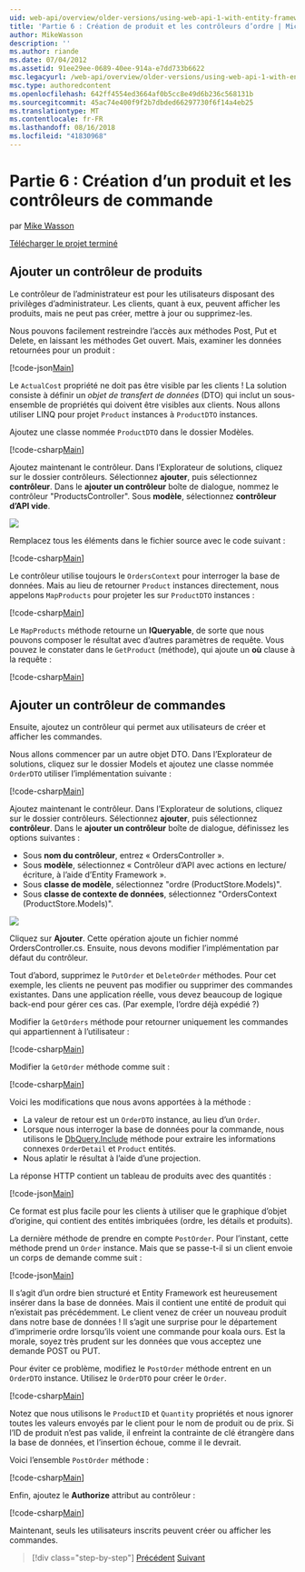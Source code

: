 ```yaml
---
uid: web-api/overview/older-versions/using-web-api-1-with-entity-framework-5/using-web-api-with-entity-framework-part-6
title: 'Partie 6 : Création de produit et les contrôleurs d’ordre | Microsoft Docs'
author: MikeWasson
description: ''
ms.author: riande
ms.date: 07/04/2012
ms.assetid: 91ee29ee-0689-40ee-914a-e7dd733b6622
msc.legacyurl: /web-api/overview/older-versions/using-web-api-1-with-entity-framework-5/using-web-api-with-entity-framework-part-6
msc.type: authoredcontent
ms.openlocfilehash: 642ff4554ed3664af0b5cc8e49d6b236c568131b
ms.sourcegitcommit: 45ac74e400f9f2b7dbded66297730f6f14a4eb25
ms.translationtype: MT
ms.contentlocale: fr-FR
ms.lasthandoff: 08/16/2018
ms.locfileid: "41830968"
---
```

<a name="part-6-creating-product-and-order-controllers"></a>Partie 6 : Création d’un produit et les contrôleurs de commande
====================
par [Mike Wasson](https://github.com/MikeWasson)

[Télécharger le projet terminé](http://code.msdn.microsoft.com/ASP-NET-Web-API-with-afa30545)

## <a name="add-a-products-controller"></a>Ajouter un contrôleur de produits

Le contrôleur de l’administrateur est pour les utilisateurs disposant des privilèges d’administrateur. Les clients, quant à eux, peuvent afficher les produits, mais ne peut pas créer, mettre à jour ou supprimez-les.

Nous pouvons facilement restreindre l’accès aux méthodes Post, Put et Delete, en laissant les méthodes Get ouvert. Mais, examiner les données retournées pour un produit :

[!code-json[Main](using-web-api-with-entity-framework-part-6/samples/sample1.json?highlight=1)]

Le `ActualCost` propriété ne doit pas être visible par les clients ! La solution consiste à définir un *objet de transfert de données* (DTO) qui inclut un sous-ensemble de propriétés qui doivent être visibles aux clients. Nous allons utiliser LINQ pour projet `Product` instances à `ProductDTO` instances.

Ajoutez une classe nommée `ProductDTO` dans le dossier Modèles.

[!code-csharp[Main](using-web-api-with-entity-framework-part-6/samples/sample2.cs)]

Ajoutez maintenant le contrôleur. Dans l’Explorateur de solutions, cliquez sur le dossier contrôleurs. Sélectionnez **ajouter**, puis sélectionnez **contrôleur**. Dans le **ajouter un contrôleur** boîte de dialogue, nommez le contrôleur &quot;ProductsController&quot;. Sous **modèle**, sélectionnez **contrôleur d’API vide**.

![](using-web-api-with-entity-framework-part-6/_static/image1.png)

Remplacez tous les éléments dans le fichier source avec le code suivant :

[!code-csharp[Main](using-web-api-with-entity-framework-part-6/samples/sample3.cs)]

Le contrôleur utilise toujours le `OrdersContext` pour interroger la base de données. Mais au lieu de retourner `Product` instances directement, nous appelons `MapProducts` pour projeter les sur `ProductDTO` instances :

[!code-csharp[Main](using-web-api-with-entity-framework-part-6/samples/sample4.cs?highlight=1)]

Le `MapProducts` méthode retourne un **IQueryable**, de sorte que nous pouvons composer le résultat avec d’autres paramètres de requête. Vous pouvez le constater dans le `GetProduct` (méthode), qui ajoute un **où** clause à la requête :

[!code-csharp[Main](using-web-api-with-entity-framework-part-6/samples/sample5.cs?highlight=2)]

## <a name="add-an-orders-controller"></a>Ajouter un contrôleur de commandes

Ensuite, ajoutez un contrôleur qui permet aux utilisateurs de créer et afficher les commandes.

Nous allons commencer par un autre objet DTO. Dans l’Explorateur de solutions, cliquez sur le dossier Models et ajoutez une classe nommée `OrderDTO` utiliser l’implémentation suivante :

[!code-csharp[Main](using-web-api-with-entity-framework-part-6/samples/sample6.cs)]

Ajoutez maintenant le contrôleur. Dans l’Explorateur de solutions, cliquez sur le dossier contrôleurs. Sélectionnez **ajouter**, puis sélectionnez **contrôleur**. Dans le **ajouter un contrôleur** boîte de dialogue, définissez les options suivantes :

- Sous **nom du contrôleur**, entrez « OrdersController ».
- Sous **modèle**, sélectionnez « Contrôleur d’API avec actions en lecture/écriture, à l’aide d’Entity Framework ».
- Sous **classe de modèle**, sélectionnez &quot;ordre (ProductStore.Models)&quot;.
- Sous **classe de contexte de données**, sélectionnez &quot;OrdersContext (ProductStore.Models)&quot;.

![](using-web-api-with-entity-framework-part-6/_static/image2.png)

Cliquez sur **Ajouter**. Cette opération ajoute un fichier nommé OrdersController.cs. Ensuite, nous devons modifier l’implémentation par défaut du contrôleur.

Tout d’abord, supprimez le `PutOrder` et `DeleteOrder` méthodes. Pour cet exemple, les clients ne peuvent pas modifier ou supprimer des commandes existantes. Dans une application réelle, vous devez beaucoup de logique back-end pour gérer ces cas. (Par exemple, l’ordre déjà expédié ?)

Modifier la `GetOrders` méthode pour retourner uniquement les commandes qui appartiennent à l’utilisateur :

[!code-csharp[Main](using-web-api-with-entity-framework-part-6/samples/sample7.cs)]

Modifier la `GetOrder` méthode comme suit :

[!code-csharp[Main](using-web-api-with-entity-framework-part-6/samples/sample8.cs)]

Voici les modifications que nous avons apportées à la méthode :

- La valeur de retour est un `OrderDTO` instance, au lieu d’un `Order`.
- Lorsque nous interroger la base de données pour la commande, nous utilisons le [DbQuery.Include](https://msdn.microsoft.com/library/gg696395) méthode pour extraire les informations connexes `OrderDetail` et `Product` entités.
- Nous aplatir le résultat à l’aide d’une projection.

La réponse HTTP contient un tableau de produits avec des quantités :

[!code-json[Main](using-web-api-with-entity-framework-part-6/samples/sample9.json)]

Ce format est plus facile pour les clients à utiliser que le graphique d’objet d’origine, qui contient des entités imbriquées (ordre, les détails et produits).

La dernière méthode de prendre en compte `PostOrder`. Pour l’instant, cette méthode prend un `Order` instance. Mais que se passe-t-il si un client envoie un corps de demande comme suit :

[!code-json[Main](using-web-api-with-entity-framework-part-6/samples/sample10.json)]

Il s’agit d’un ordre bien structuré et Entity Framework est heureusement insérer dans la base de données. Mais il contient une entité de produit qui n’existait pas précédemment. Le client venez de créer un nouveau produit dans notre base de données ! Il s’agit une surprise pour le département d’imprimerie ordre lorsqu’ils voient une commande pour koala ours. Est la morale, soyez très prudent sur les données que vous acceptez une demande POST ou PUT.

Pour éviter ce problème, modifiez le `PostOrder` méthode entrent en un `OrderDTO` instance. Utilisez le `OrderDTO` pour créer le `Order`.

[!code-csharp[Main](using-web-api-with-entity-framework-part-6/samples/sample11.cs)]

Notez que nous utilisons le `ProductID` et `Quantity` propriétés et nous ignorer toutes les valeurs envoyés par le client pour le nom de produit ou de prix. Si l’ID de produit n’est pas valide, il enfreint la contrainte de clé étrangère dans la base de données, et l’insertion échoue, comme il le devrait.

Voici l’ensemble `PostOrder` méthode :

[!code-csharp[Main](using-web-api-with-entity-framework-part-6/samples/sample12.cs)]

Enfin, ajoutez le **Authorize** attribut au contrôleur :

[!code-csharp[Main](using-web-api-with-entity-framework-part-6/samples/sample13.cs)]

Maintenant, seuls les utilisateurs inscrits peuvent créer ou afficher les commandes.

> [!div class="step-by-step"]
> [Précédent](using-web-api-with-entity-framework-part-5.md)
> [Suivant](using-web-api-with-entity-framework-part-7.md)
